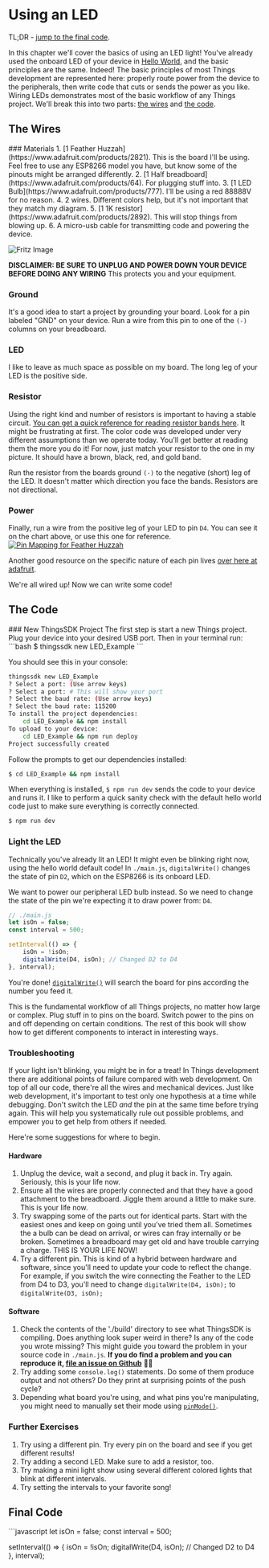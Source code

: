 # Using an LED

TL;DR - [jump to the final code](#final-code).

In this chapter we'll cover the basics of using an LED light! You've already used the onboard LED of your device in [Hello World](https://guides.thingssdk.com/examples/hello_world.html), and the basic principles are the same. Indeed! The basic principles of most Things development are represented here: properly route power from the device to the peripherals, then write code that cuts or sends the power as you like. Wiring LEDs demonstrates most of the basic workflow of any Things project. We'll break this into two parts: [the wires](#the-wires) and [the code](#the-code).

<h2 id="the-wires">The Wires</h2>
### Materials
1. [1 Feather Huzzah](https://www.adafruit.com/products/2821). This is the board I'll be using. Feel free to use any ESP8266 model you have, but know some of the pinouts might be arranged differently.
2. [1 Half breadboard](https://www.adafruit.com/products/64). For plugging stuff into.  
3. [1 LED Bulb](https://www.adafruit.com/products/777). I'll be using a red 88888V for no reason.  
4. 2 wires. Different colors help, but it's not important that they match my diagram.  
5. [1 1K resistor](https://www.adafruit.com/products/2892). This will stop things from blowing up.
6. A micro-usb cable for transmitting code and powering the device.

![Fritz Image](schematic_led-example.jpg)

**DISCLAIMER: BE SURE TO UNPLUG AND POWER DOWN YOUR DEVICE BEFORE DOING ANY WIRING** This protects you and your equipment.

### Ground
It's a good idea to start a project by grounding your board. Look for a pin labeled "GND" on your device. Run a wire from this pin to one of the `(-)` columns on your breadboard.

### LED
I like to leave as much space as possible on my board. The long leg of your LED is the positive side.

### Resistor
Using the right kind and number of resistors is important to having a stable circuit. [You can get a quick reference for reading resistor bands here](http://www.ladyada.net/images/metertutorial/rescolorcode.jpg). It might be frustrating at first. The color code was developed under very different assumptions than we operate today. You'll get better at reading them the more you do it! For now, just match your resistor to the one in my picture. It should have a brown, black, red, and gold band.

Run the resistor from the boards ground `(-)` to the negative (short) leg of the LED. It doesn't matter which direction you face the bands. Resistors are not directional.

### Power
Finally, run a wire from the positive leg of your LED to pin `D4`. You can see it on the chart above, or use this one for reference. [![Pin Mapping for Feather Huzzah](https://www.evernote.com/l/Ae-o5j4YXJZKmpSg6OGCj3HmXgKmxIUlbKsB/image.png)](http://www.espruino.com/EspruinoESP8266)

Another good resource on the specific nature of each pin lives [over here at adafruit](https://learn.adafruit.com/adafruit-feather-huzzah-esp8266/pinouts/#gpio-pins).

We're all wired up! Now we can write some code!

<h2 id="the-code">The Code</h2>
### New ThingsSDK Project
The first step is start a new Things project. Plug your device into your desired USB port. Then in your terminal run:
```bash
$ thingssdk new LED_Example
```

You should see this in your console:
```bash
thingssdk new LED_Example
? Select a port: (Use arrow keys)
? Select a port: # This will show your port
? Select the baud rate: (Use arrow keys)
? Select the baud rate: 115200
To install the project dependencies:
    cd LED_Example && npm install
To upload to your device:
    cd LED_Example && npm run deploy
Project successfully created
```

Follow the prompts to get our dependencies installed:

```bash
$ cd LED_Example && npm install
```

When everything is installed, `$ npm run dev` sends the code to your device and runs it. I like to perform a quick sanity check with the default hello world code just to make sure everything is correctly connected.

```bash
$ npm run dev
```

### Light the LED
Technically you've already lit an LED! It might even be blinking right now, using the hello world default code! In `./main.js`, `digitalWrite()` changes the state of pin `D2`, which on the ESP8266 is its onboard LED.

We want to power our peripheral LED bulb instead. So we need to change the state of the pin we're expecting it to draw power from: `D4`.

```javascript
// ./main.js
let isOn = false;
const interval = 500;

setInterval(() => {
    isOn = !isOn;
    digitalWrite(D4, isOn); // Changed D2 to D4
}, interval);
```

You're done! [`digitalWrite()`](http://www.espruino.com/Reference#l__global_digitalWrite) will search the board for pins according the number you feed it.

This is the fundamental workflow of all Things projects, no matter how large or complex. Plug stuff in to pins on the board. Switch power to the pins on and off depending on certain conditions. The rest of this book will show how to get different components to interact in interesting ways.

### Troubleshooting
If your light isn't blinking, you might be in for a treat! In Things development there are additional points of failure compared with web development. On top of all our code, there're all the wires and mechanical devices. Just like web development, it's important to test only one hypothesis at a time while debugging. Don't switch the LED *and* the pin at the same time before trying again. This will help you systematically rule out possible problems, and empower you to get help from others if needed.

Here're some suggestions for where to begin.

#### Hardware
1. Unplug the device, wait a second, and plug it back in. Try again. Seriously, this is your life now.  
2. Ensure all the wires are properly connected and that they have a good  attachment to the breadboard. Jiggle them around a little to make sure. This is your life now.  
3. Try swapping some of the parts out for identical parts. Start with the easiest ones and keep on going until you've tried them all. Sometimes the a bulb can be dead on arrival, or wires can fray internally or be broken. Sometimes a breadboard may get old and have trouble carrying a charge. THIS IS YOUR LIFE NOW!  
4. Try a different pin. This is kind of a hybrid between hardware and software, since you'll need to update your code to reflect the change. For example, if you switch the wire connecting the Feather to the LED from D4 to D3, you'll need to change `digitalWrite(D4, isOn);` to `digitalWrite(D3, isOn);`

#### Software
1. Check the contents of the './build' directory to see what ThingsSDK is compiling. Does anything look super weird in there? Is any of the code you wrote missing? This might guide you toward the problem in your source code in `./main.js`. **If you do find a problem and you can reproduce it, [file an issue on Github]()** 🙇🏻  
2. Try adding some `console.log()` statements. Do some of them produce output and not others? Do they print at surprising points of the push cycle?  
3. Depending what board you're using, and what pins you're manipulating, you might need to manually set their mode using [`pinMode()`](http://www.espruino.com/Reference#l__global_pinMode).

### Further Exercises
1. Try using a different pin. Try every pin on the board and see if you get different results!  
2. Try adding a second LED. Make sure to add a resistor, too.  
3. Try making a mini light show using several different colored lights that blink at different intervals.  
4. Try setting the intervals to your favorite song!

<h2 id="final-code">Final Code</h2>
```javascript
let isOn = false;
const interval = 500;

setInterval(() => {
    isOn = !isOn;
    digitalWrite(D4, isOn); // Changed D2 to D4
}, interval);
```
